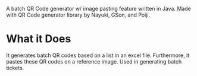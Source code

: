 A batch QR Code generator w/ image pasting feature written in Java. Made with QR Code generator library by Nayuki, GSon, and Poiji.

# What it Does
It generates batch QR codes based on a list in an excel file. Furthermore, it pastes these QR codes on a reference image. Used in generating batch tickets.
